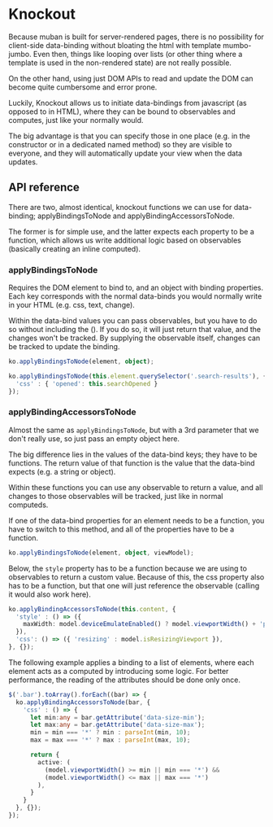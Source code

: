# Knockout
Because muban is built for server-rendered pages, there is no possibility for client-side data-binding without bloating the html with template mumbo-jumbo. Even then, things like looping over lists (or other thing where a template is used in the non-rendered state) are not really possible.

On the other hand, using just DOM APIs to read and update the DOM can become quite cumbersome and error prone.

Luckily, Knockout allows us to initiate data-bindings from javascript (as opposed to in HTML), where they can be bound to observables and computes, just like your normally would.

The big advantage is that you can specify those in one place (e.g. in the constructor or in a dedicated named method) so they are visible to everyone, and they will automatically update your view when the data updates.

## API reference
There are two, almost identical, knockout functions we can use for data-binding; applyBindingsToNode and applyBindingAccessorsToNode.

The former is for simple use, and the latter expects each property to be a function, which allows us write additional logic based on observables (basically creating an inline computed).

### applyBindingsToNode
Requires the DOM element to bind to, and an object with binding properties. Each key corresponds with the normal data-binds you would normally write in your HTML (e.g. css, text, change).

Within the data-bind values you can pass observables, but you have to do so without including the (). If you do so, it will just return that value, and the changes won't be tracked. By supplying the observable itself, changes can be tracked to update the binding.

```typescript
ko.applyBindingsToNode(element, object);
```

```typescript
ko.applyBindingsToNode(this.element.querySelector('.search-results'), {
  'css' : { 'opened': this.searchOpened }
});
```

### applyBindingAccessorsToNode
Almost the same as `applyBindingsToNode`, but with a 3rd parameter that we don't really use, so just pass an empty object here.

The big difference lies in the values of the data-bind keys; they have to be functions. The return value of that function is the value that the data-bind expects (e.g. a string or object).

Within these functions you can use any observable to return a value, and all changes to those observables will be tracked, just like in normal computeds.

If one of the data-bind properties for an element needs to be a function, you have to switch to this method, and all of the properties have to be a function.

```typescript
ko.applyBindingsToNode(element, object, viewModel);
```

Below, the `style` property has to be a function because we are using to observables to return a custom value. Because of this, the css property also has to be a function, but that one will just reference the observable (calling it would also work here).

```typescript
ko.applyBindingAccessorsToNode(this.content, {
  'style' : () => ({
    maxWidth: model.deviceEmulateEnabled() ? model.viewportWidth() + 'px' : '100%',
  }),
  'css': () => ({ 'resizing' : model.isResizingViewport }),
}, {});
```

The following example applies a binding to a list of elements, where each element acts as a computed by introducing some logic. For better performance, the reading of the attributes should be done only once.

```typescript
$('.bar').toArray().forEach((bar) => {
  ko.applyBindingAccessorsToNode(bar, {
    'css' : () => {
      let min:any = bar.getAttribute('data-size-min');
      let max:any = bar.getAttribute('data-size-max');
      min = min === '*' ? min : parseInt(min, 10);
      max = max === '*' ? max : parseInt(max, 10);

      return {
        active: (
          (model.viewportWidth() >= min || min === '*') &&
          (model.viewportWidth() <= max || max === '*')
        ),
      }
    }
  }, {});
});
```



